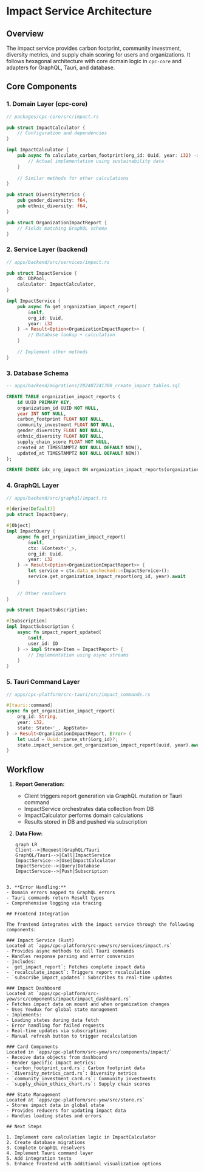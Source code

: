# Impact Service Architecture

## Overview
The impact service provides carbon footprint, community investment, diversity metrics, and supply chain scoring for users and organizations. It follows hexagonal architecture with core domain logic in `cpc-core` and adapters for GraphQL, Tauri, and database.

## Core Components

### 1. Domain Layer (cpc-core)
```rust
// packages/cpc-core/src/impact.rs

pub struct ImpactCalculator {
    // Configuration and dependencies
}

impl ImpactCalculator {
    pub async fn calculate_carbon_footprint(org_id: Uuid, year: i32) -> Result<f64> {
        // Actual implementation using sustainability data
    }
    
    // Similar methods for other calculations
}

pub struct DiversityMetrics {
    pub gender_diversity: f64,
    pub ethnic_diversity: f64,
}

pub struct OrganizationImpactReport {
    // Fields matching GraphQL schema
}
```

### 2. Service Layer (backend)
```rust
// apps/backend/src/services/impact.rs

pub struct ImpactService {
    db: DbPool,
    calculator: ImpactCalculator,
}

impl ImpactService {
    pub async fn get_organization_impact_report(
        &self, 
        org_id: Uuid, 
        year: i32
    ) -> Result<Option<OrganizationImpactReport>> {
        // Database lookup + calculation
    }
    
    // Implement other methods
}
```

### 3. Database Schema
```sql
-- apps/backend/migrations/202407241300_create_impact_tables.sql

CREATE TABLE organization_impact_reports (
    id UUID PRIMARY KEY,
    organization_id UUID NOT NULL,
    year INT NOT NULL,
    carbon_footprint FLOAT NOT NULL,
    community_investment FLOAT NOT NULL,
    gender_diversity FLOAT NOT NULL,
    ethnic_diversity FLOAT NOT NULL,
    supply_chain_score FLOAT NOT NULL,
    created_at TIMESTAMPTZ NOT NULL DEFAULT NOW(),
    updated_at TIMESTAMPTZ NOT NULL DEFAULT NOW()
);

CREATE INDEX idx_org_impact ON organization_impact_reports(organization_id, year);
```

### 4. GraphQL Layer
```rust
// apps/backend/src/graphql/impact.rs

#[derive(Default)]
pub struct ImpactQuery;

#[Object]
impl ImpactQuery {
    async fn get_organization_impact_report(
        &self,
        ctx: &Context<'_>,
        org_id: Uuid,
        year: i32
    ) -> Result<Option<OrganizationImpactReport>> {
        let service = ctx.data_unchecked::<ImpactService>();
        service.get_organization_impact_report(org_id, year).await
    }
    
    // Other resolvers
}

pub struct ImpactSubscription;

#[Subscription]
impl ImpactSubscription {
    async fn impact_report_updated(
        &self,
        user_id: ID
    ) -> impl Stream<Item = ImpactReport> {
        // Implementation using async streams
    }
}
```

### 5. Tauri Command Layer
```rust
// apps/cpc-platform/src-tauri/src/impact_commands.rs

#[tauri::command]
async fn get_organization_impact_report(
    org_id: String,
    year: i32,
    state: State<'_, AppState>
) -> Result<OrganizationImpactReport, Error> {
    let uuid = Uuid::parse_str(&org_id)?;
    state.impact_service.get_organization_impact_report(uuid, year).await?
}
```

## Workflow

1. **Report Generation:**
   - Client triggers report generation via GraphQL mutation or Tauri command
   - ImpactService orchestrates data collection from DB
   - ImpactCalculator performs domain calculations
   - Results stored in DB and pushed via subscription

2. **Data Flow:**
   ```mermaid
   graph LR
   Client-->|Request|GraphQL/Tauri
   GraphQL/Tauri-->|Call|ImpactService
   ImpactService-->|Use|ImpactCalculator
   ImpactService-->|Query|Database
   ImpactService-->|Push|Subscription
   ```

```

3. **Error Handling:**
- Domain errors mapped to GraphQL errors
- Tauri commands return Result types
- Comprehensive logging via tracing

## Frontend Integration

The frontend integrates with the impact service through the following components:

### Impact Service (Rust)
Located at `apps/cpc-platform/src-yew/src/services/impact.rs`
- Provides async methods to call Tauri commands
- Handles response parsing and error conversion
- Includes:
- `get_impact_report`: Fetches complete impact data
- `recalculate_impact`: Triggers report recalculation
- `subscribe_impact_updates`: Subscribes to real-time updates

### Impact Dashboard
Located at `apps/cpc-platform/src-yew/src/components/impact/impact_dashboard.rs`
- Fetches impact data on mount and when organization changes
- Uses Yewdux for global state management
- Implements:
- Loading states during data fetch
- Error handling for failed requests
- Real-time updates via subscriptions
- Manual refresh button to trigger recalculation

### Card Components
Located in `apps/cpc-platform/src-yew/src/components/impact/`
- Receive data objects from dashboard
- Render specific impact metrics:
- `carbon_footprint_card.rs`: Carbon footprint data
- `diversity_metrics_card.rs`: Diversity metrics
- `community_investment_card.rs`: Community investments
- `supply_chain_ethics_chart.rs`: Supply chain scores

### State Management
Located at `apps/cpc-platform/src-yew/src/store.rs`
- Stores impact data in global state
- Provides reducers for updating impact data
- Handles loading states and errors

## Next Steps

1. Implement core calculation logic in ImpactCalculator
2. Create database migrations
3. Complete GraphQL resolvers
4. Implement Tauri command layer
5. Add integration tests
6. Enhance frontend with additional visualization options